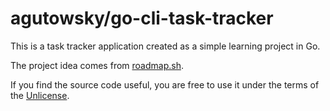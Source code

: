 # agutowsky/go-cli-task-tracker

This is a task tracker application created as a simple learning project in Go.

The project idea comes from [roadmap.sh](https://roadmap.sh/projects/task-tracker).

If you find the source code useful, you are free to use it under the terms of the [Unlicense](https://unlicense.org/#the-unlicense).
